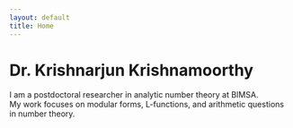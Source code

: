 ```yaml
---
layout: default
title: Home
---
```


# Dr. Krishnarjun Krishnamoorthy

I am a postdoctoral researcher in analytic number theory at BIMSA.  
My work focuses on modular forms, L-functions, and arithmetic questions in number theory.

